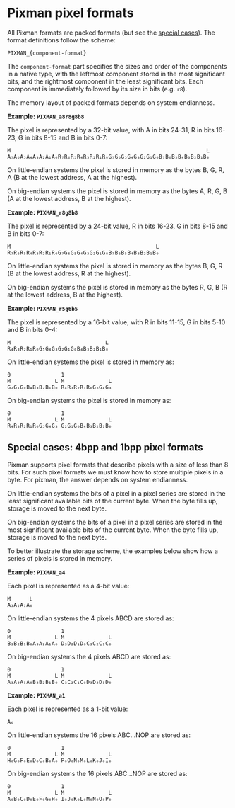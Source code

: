 # Pixman pixel formats

All Pixman formats are packed formats (but see the [special
cases](#special-cases-4bpp-and-1bpp-pixel-formats)).  The format definitions
follow the scheme:

    PIXMAN_{component-format}

The `component-format` part specifies the sizes and order of the components in
a native type, with the leftmost component stored in the most significant bits,
and the rightmost component in the least significant bits. Each component is
immediately followed by its size in bits (e.g. `r8`).

The memory layout of packed formats depends on system endianness.

**Example: `PIXMAN_a8r8g8b8`**

The pixel is represented by a 32-bit value, with A in bits 24-31, R in bits
16-23, G in bits 8-15 and B in bits 0-7:

    M                                                              L
    A₇A₆A₅A₄A₃A₂A₁A₀R₇R₆R₅R₄R₃R₂R₁R₀G₇G₆G₅G₄G₃G₂G₁G₀B₇B₆B₅B₄B₃B₂B₁B₀

On little-endian systems the pixel is stored in memory as the bytes B, G, R, A
(B at the lowest address, A at the highest).

On big-endian systems the pixel is stored in memory as the bytes A, R, G, B (A
at the lowest address, B at the highest).

**Example: `PIXMAN_r8g8b8`**

The pixel is represented by a 24-bit value, R in bits 16-23, G in bits 8-15 and
B in bits 0-7:

    M                                              L
    R₇R₆R₅R₄R₃R₂R₁R₀G₇G₆G₅G₄G₃G₂G₁G₀B₇B₆B₅B₄B₃B₂B₁B₀

On little-endian systems the pixel is stored in memory as the bytes B, G, R
(B at the lowest address, R at the highest).

On big-endian systems the pixel is stored in memory as the bytes R, G, B (R at
the lowest address, B at the highest).

**Example: `PIXMAN_r5g6b5`**

The pixel is represented by a 16-bit value, with R in bits 11-15, G in bits
5-10 and B in bits 0-4:

    M                              L
    R₄R₃R₂R₁R₀G₅G₄G₃G₂G₁G₀B₄B₃B₂B₁B₀

On little-endian systems the pixel is stored in memory as:

    0                1
    M              L M              L
    G₂G₁G₀B₄B₃B₂B₁B₀ R₄R₃R₂R₁R₀G₅G₄G₃

On big-endian systems the pixel is stored in memory as:

    0                1
    M              L M              L
    R₄R₃R₂R₁R₀G₅G₄G₃ G₂G₁G₀B₄B₃B₂B₁B₀


## Special cases: 4bpp and 1bpp pixel formats

Pixman supports pixel formats that describe pixels with a size of less than 8
bits. For such pixel formats we must know how to store multiple pixels in a
byte. For pixman, the answer depends on system endianness.

On little-endian systems the bits of a pixel in a pixel series are stored in
the least significant available bits of the current byte. When the byte fills
up, storage is moved to the next byte.

On big-endian systems the bits of a pixel in a pixel series are stored in the
most significant available bits of the current byte. When the byte fills up,
storage is moved to the next byte.

To better illustrate the storage scheme, the examples below show how a series
of pixels is stored in memory.

**Example: `PIXMAN_a4`**

Each pixel is represented as a 4-bit value:

    M      L
    A₃A₂A₁A₀

On little-endian systems the 4 pixels ABCD are stored as:

    0                1
    M              L M              L
    B₃B₂B₁B₀A₃A₂A₁A₀ D₃D₂D₁D₀C₃C₂C₁C₀


On big-endian systems the 4 pixels ABCD are stored as:

    0                1
    M              L M              L
    A₃A₂A₁A₀B₃B₂B₁B₀ C₃C₂C₁C₀D₃D₂D₁D₀

**Example: `PIXMAN_a1`**

Each pixel is represented as a 1-bit value:

    A₀

On little-endian systems the 16 pixels ABC...NOP are stored as:

    0                1
    M              L M              L
    H₀G₀F₀E₀D₀C₀B₀A₀ P₀O₀N₀M₀L₀K₀J₀I₀


On big-endian systems the 16 pixels ABC...NOP are stored as:

    0                1
    M              L M              L
    A₀B₀C₀D₀E₀F₀G₀H₀ I₀J₀K₀L₀M₀N₀O₀P₀
